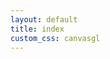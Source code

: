 ```yaml
---
layout: default
title: index
custom_css: canvasgl
---
```


<div id="content">
	<canvas id="canvas"></canvas>
</div>
<script src="/js/webgl-utils.js"></script>
<script src="/js/gl-matrix-min.js"></script>
<script src="/js/lmcsgl.js"></script>
<script src="/js/s.js"></script>
